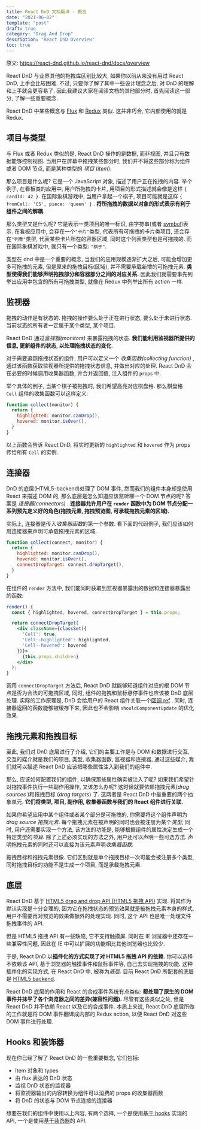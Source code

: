 ```yaml
---
title: React DnD 文档翻译 - 概览
date: "2021-06-02"
template: "post"
draft: true
category: "Drag And Drop"
description: "React DnD Overview"
toc: true
---
```


原文: https://react-dnd.github.io/react-dnd/docs/overview

React DnD 与业界其他的拖拽库区别比较大, 如果你以前从来没有用过 React DnD, 上手会比较困难. 不过, 只要你了解了其中一些设计理念之后, 对 DnD 的理解和上手就会更容易了. 因此我建议大家在阅读文档的其他部分时, 首先阅读这一部分, 了解一些重要概念.

React DnD 中某些概念与 [Flux](http://facebook.github.io/flux/) 和 [Redux](https://github.com/reactjs/react-redux) 类似. 这并非巧合, 它内部使用的就是 Redux.

## 项目与类型

与 Flux 或者 Redux 类似的是, React DnD 操作的是数据, 而非视图, 并且只有数据能够控制视图. 当用户在屏幕中拖拽某些部分时, 我们并不将这些部分称为组件或者 DOM 节点, 而是某种类型的 _项目_ (_item_).

那么项目是什么呢? 它是一个 JavaScript 对象, 描述了用户正在拖拽的内容. 举个例子, 在看板类的应用中, 用户所拖拽的卡片, 用项目的形式描述就会像是这样 `{ cardId: 42 }`. 在国际象棋游戏中, 当用户拿起一个棋子, 项目可能就是这样 `{ fromCell: 'C5', piece: 'queen' }` . **将所拖拽的数据以对象的形式表示有利于组件之间的解耦.**

那么类型又是什么呢? 它是表示一类项目的唯一标识, 由字符串(或者 [symbol](https://developer.mozilla.org/en-US/docs/Web/JavaScript/Reference/Global_Objects/Symbol))表示. 在看板应用中, 会存在一个`"卡片"`类型, 代表所有可拖拽的卡片类项目, 还会存在`"列表"`类型, 代表某些卡片所在的容器区域, 同时这个列表类型也是可拖拽的. 而在国际象棋游戏中, 就只有一个类型: `"棋子"`.

类型在 dnd 中是一个重要的概念, 当我们的应用规模逐渐扩大之后, 可能会增加更多可拖拽的元素, 但是原来的拖拽目标(区域), 并不需要承载新增的可拖拽元素. **类型使得我们能够声明拖拽部分和容器部分之间的对应关系.** 因此我们就需要事先列举出应用中包含的所有可拖拽类型, 就像在 Redux 中列举出所有 action 一样.

## 监视器

拖拽的动作是有状态的. 拖拽的操作要么处于正在进行状态, 要么处于未进行状态. 当前状态的所有者一定属于某个类型, 某个项目.

React DnD 通过*监视器(monitors)* 来暴露拖拽的状态. **我们能利用监视器所提供的信息, 更新组件的状态, 以处理拖拽状态的变化.**

对于需要追踪拖拽状态的组件, 用户可以定义一个 _收集函数(collecting function)_ , 通过该函数获取监视器所提供的拖拽状态信息, 并做出对应的处理. React DnD 会在必要的时候调用收集器函数, 并合并返回值, 注入组件的 `props` 中.

举个具体的例子, 当某个棋子被拖拽时, 我们希望高亮对应棋盘格. 那么棋盘格 `Cell` 组件的收集函数可以这样定义:

```jsx
function collect(monitor) {
  return {
    highlighted: monitor.canDrop(),
    hovered: monitor.isOver(),
  }
}
```

以上函数会告诉 React DnD, 将实时更新的 `highlighted` 和 `hovered` 作为 props 传给所有 `Cell` 的实例.

## 连接器

DnD 的底层(HTML5-backend)处理了 DOM 事件, 然而我们的组件本身却是使用 React 来描述 DOM 的, 那么底层是怎么知道应该监听哪一个 DOM 节点的呢? 答案是 _连接器(connectors)_ . **连接器允许用户在 `render` 函数中为 DOM 节点分配一系列预先定义好的角色(拖拽元素, 拖拽预览图, 可承载拖拽元素的区域).**

实际上, 连接器是传入*收集器函数*的第一个参数. 看下面的代码例子, 我们应该如何用连接器来声明可承载拖拽元素的区域.

```jsx
function collect(connect, monitor) {
  return {
    highlighted: monitor.canDrop(),
    hovered: monitor.isOver(),
    connectDropTarget: connect.dropTarget(),
  }
}
```

在组件的 `render` 方法中, 我们能同时获取到监视器暴露出的数据和连接器暴露出的函数:

```jsx
render() {
  const { highlighted, hovered, connectDropTarget } = this.props;

  return connectDropTarget(
    <div className={classSet({
      'Cell': true,
      'Cell--highlighted': highlighted,
      'Cell--hovered': hovered
    })}>
      {this.props.children}
    </div>
  );
}
```

调用 `connectDropTarget` 方法后, React DnD 就能够知道组件对应的根 DOM 节点是否为合法的可拖拽区域, 同时, 组件的拖拽和鼠标悬停事件也应该被 DnD 底层处理. 实际的工作原理是, DnD 会给用户的 React 组件关联一个[回调 ref](https://zh-hans.reactjs.org/docs/forwarding-refs.html#gatsby-focus-wrapper) . 同时, 连接器返回的函数能够被缓存下来, 因此也不会影响 `shouldComponentUpdate` 的优化效果.

## 拖拽元素和拖拽目标

至此, 我们对 DnD 底层进行了介绍, 它们的主要工作是与 DOM 和数据进行交互, 交互的媒介就是我们的项目, 类型, 收集器函数, 监视器和连接器, 通过这些媒介, 我们就可以描述 React DnD 应该把哪些属性注入到我们的组件中.

那么, 应该如何配置我们的组件, 以确保那些属性确实被注入了呢? 如果我们希望针对拖拽事件执行一些副作用操作, 又该怎么办呢? 这时候就要依赖拖拽元素(_drag sources_ )和拖拽目标 (_drag targets_) 了. 这两者是 React DnD 中最重要的两个抽象单元. **它们将类型, 项目, 副作用, 收集器函数与我们的 React 组件进行关联.**

如果你希望应用中某个组件或者某个部分是可拖拽的, 你需要将这个组件声明为*drag source 拖拽元素*. 每个拖拽元素在被声明的同时也会被注册为某个*类型*, 同时, 用户还需要实现一个方法, 该方法的功能是, 能够根据组件的属性决定生成一个特定类型的*项目*. 除了上述必须实现的方法之外, 用户还可以声明一些可选方法. 声明拖拽元素的同时还可以直接为该元素声明*收集器函数*.

拖拽目标和拖拽元素很像. 它们区别就是单个拖拽目标一次可能会被注册多个类型, 同时拖拽目标的功能不是生成一个项目, 而是承载拖拽元素.

## 底层

React DnD 基于 [HTML5 drag and drop API (HTML5 拖拽 API)](https://developer.mozilla.org/en-US/docs/Web/Guide/HTML/Drag_and_drop) 实现. 将其作为默认实现是十分合理的, 因为它在拖拽状态的预览效果就是被拖拽元素本身的样式, 用户不需要再对预览的效果做额外的处理实现. 同时, 这个 API 也是唯一处理文件拖拽事件的 API.

但是 HTML5 拖拽 API 有一些缺陷, 它不支持触摸屏. 同时在 IE 浏览器中还存在一些兼容性问题, 因此在 IE 中可以扩展的功能相比其他浏览器也比较少.

于是, React DnD 以**插件化的方式实现了对 HTML5 拖拽 API 的依赖.** 你可以选择不依赖该 API, 基于浏览器的触摸事件和鼠标事件等, 自己去实现拖拽的功能. 这种插件化的实现方式, 在 React DnD 中, 被称为*底层*. 目前 React DnD 所配套的底层是 [HTML5 backend](https://react-dnd.github.io/react-dnd/docs/backends/html5).

React DnD 底层的作用和 React 的合成事件系统有点类似: **都处理了原生的 DOM 事件并抹平了各个浏览器之间的差异(兼容性问题).** 尽管有这些类似之处, 但是 React DnD 并不依赖 React 以及它的合成事件. 本质上来说, React DnD 底层所做的工作就是将 DOM 事件翻译成内部的 Redux action, 以便 React DnD 对这些 DOM 事件进行处理. 

## Hooks 和装饰器

现在你已经了解了 React DnD 的一些重要概念, 它们包括:

- Item 对象和 types
- 由 flux 表达的 DnD 状态
- 监视 DnD 状态的监视器
- 将监视器输出的内容转换为组件可以消费的 props 的收集器函数
- 将 DnD 的状态与 DOM 节点连接的连接器

想要在我们的组件中使用以上内容, 有两个选择, 一个是使用[基于 hooks](https://react-dnd.github.io/react-dnd/docs/api/hooks-overview) 实现的 API, 一个是使用[基于装饰器](https://react-dnd.github.io/react-dnd/docs/api/decorators-overview)的 API.
